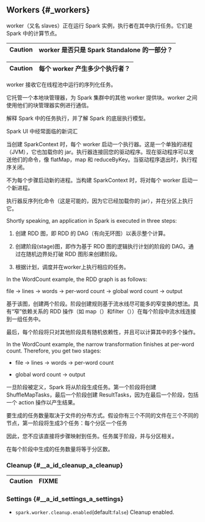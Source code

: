 ## Workers {#_workers}

worker（又名 slaves）正在运行 Spark 实例，执行者在其中执行任务。它们是 Spark 中的计算节点。

| Caution | worker 是否只是 Spark Standalone 的一部分？ |
| :---: | :--- |


| Caution | 每个 worker 产生多少个执行者？ |
| :---: | :--- |


worker 接收它在线程池中运行的序列化任务。

它托管一个本地块管理器，为 Spark 集群中的其他 worker 提供块。worker 之间使用他们的块管理器实例进行通信。

解释 Spark 中的任务执行，并了解 Spark 的底层执行模型。

Spark UI 中经常面临的新词汇

当创建 SparkContext 时，每个 worker 启动一个执行器。这是一个单独的进程（JVM），它也加载你的 jar。执行器连接回您的驱动程序。现在驱动程序可以发送他们的命令，像 flatMap，map 和 reduceByKey。当驱动程序退出时，执行程序关闭。

不为每个步骤启动新的进程。当构建 SparkContext 时，将对每个 worker 启动一个新进程。

执行器反序列化命令（这是可能的，因为它已经加载你的 jar），并在分区上执行它。

Shortly speaking, an application in Spark is executed in three steps:

1. 创建 RDD 图，即 RDD 的 DAG（有向无环图）以表示整个计算。

2. 创建阶段\(stage\)图，即作为基于 RDD 图的逻辑执行计划的阶段的 DAG。通过在随机边界处打破 RDD 图形来创建阶段。

3. 根据计划，调度并在worker上执行相应的任务。

In the WordCount example, the RDD graph is as follows:

file → lines → words → per-word count → global word count → output

基于该图，创建两个阶段。阶段创建规则基于流水线尽可能多的窄变换的想法。具有“窄”依赖关系的 RDD 操作（如 map（）和filter（））在每个阶段中流水线连接到一组任务中。

最后，每个阶段将只对其他阶段具有随机依赖性，并且可以计算其中的多个操作。

In the WordCount example, the narrow transformation finishes at per-word count. Therefore, you get two stages:

* file → lines → words → per-word count

* global word count → output

一旦阶段被定义，Spark 将从阶段生成任务。第一个阶段将创建 ShuffleMapTasks，最后一个阶段创建 ResultTasks，因为在最后一个阶段，包括一个 action 操作以产生结果。

要生成的任务数量取决于文件的分布方式。假设你有三个不同的文件在三个不同的节点，第一阶段将生成3个任务：每个分区一个任务

因此，您不应该直接将步骤映射到任务。任务属于阶段，并与分区相关。

在每个阶段中生成的任务数量将等于分区数。

### Cleanup {#__a_id_cleanup_a_cleanup}

| Caution | FIXME |
| :--- | :--- |


### Settings {#__a_id_settings_a_settings}

* `spark.worker.cleanup.enabled`\(default:`false`\) Cleanup enabled.





